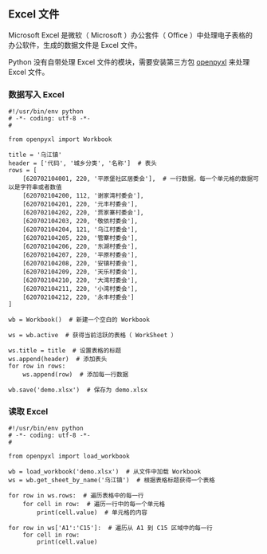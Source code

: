 ## Excel 文件 ##
Microsoft Excel 是微软（ Microsoft ）办公套件（ Office ）中处理电子表格的办公软件，生成的数据文件是 Excel 文件。

Python 没有自带处理 Excel 文件的模块，需要安装第三方包 [openpyxl](https://bitbucket.org/openpyxl/openpyxl) 来处理 Excel 文件。

### 数据写入 Excel ###

```
#!/usr/bin/env python
# -*- coding: utf-8 -*-
#

from openpyxl import Workbook

title = '乌江镇'
header = ['代码', '城乡分类', '名称']  # 表头
rows = [
    [620702104001, 220, '平原堡社区居委会'],  # 一行数据，每一个单元格的数据可以是字符串或者数值
    [620702104200, 112, '谢家湾村委会'],
    [620702104201, 220, '元丰村委会'],
    [620702104202, 220, '贾家寨村委会'],
    [620702104203, 220, '敬依村委会'],
    [620702104204, 121, '乌江村委会'],
    [620702104205, 220, '管寨村委会'],
    [620702104206, 220, '东湖村委会'],
    [620702104207, 220, '平原村委会'],
    [620702104208, 220, '安镇村委会'],
    [620702104209, 220, '天乐村委会'],
    [620702104210, 220, '大湾村委会'],
    [620702104211, 220, '小湾村委会'],
    [620702104212, 220, '永丰村委会']
]

wb = Workbook()  # 新建一个空白的 Workbook

ws = wb.active  # 获得当前活跃的表格（ WorkSheet ）

ws.title = title  # 设置表格的标题
ws.append(header)  # 添加表头
for row in rows:
    ws.append(row)  # 添加每一行数据

wb.save('demo.xlsx')  # 保存为 demo.xlsx
```

### 读取 Excel ###

```
#!/usr/bin/env python
# -*- coding: utf-8 -*-
#

from openpyxl import load_workbook

wb = load_workbook('demo.xlsx')  # 从文件中加载 Workbook
ws = wb.get_sheet_by_name('乌江镇')  # 根据表格标题获得一个表格

for row in ws.rows:  # 遍历表格中的每一行
    for cell in row:  # 遍历一行中的每一个单元格
        print(cell.value)  # 单元格的内容

for row in ws['A1':'C15']:  # 遍历从 A1 到 C15 区域中的每一行
    for cell in row:
        print(cell.value)
```
